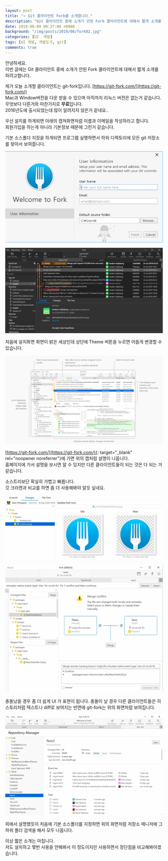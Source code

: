```yaml
---
layout: post
title: "⭐️ Git 클라이언트 Fork를 소개합니다."
description: "Git 클라이언트 중에 소개가 안된 Fork 클라이언트에 대해서 짧게 소개를 하려고합니다."
date: 2019-08-09 09:37:00 +0900
background: "/img/posts/2019/08/fork02.jpg"
categories: [UI  개발]
tags: [UI 개발, 개발도구, git]
comments: true
---
```


안녕하세요.  
이번 글에는 Git 클라이언트 중에 소개가 안된 Fork 클라이언트에 대해서 짧게 소개를 하려고합니다.

제가 오늘 소개할 클라이언트는 git-fork입니다. [https://git-fork.com/](https://git-fork.com/)  
Mac과 Window버전을 다운 받을 수 있으며 아직까지 리눅스 버전은 없는거 같습니다.  
무엇보다 다른거와 마찬가지로 **무료**입니다.  
2016년도에 출시되었는데 많이 알려지지 않은거 같네요..

우선 설치를 하게되면 아래의 캡쳐화면처럼 이름과 이메일을 작성하라고 합니다.  
회원가입을 하는게 아니라 기본정보 때문에 그런거 같습니다.  

기본 소스폴더 지정을 하게되면 프로그램 실행하면서 하위 디렉토리에 모든 git 저장소를 찾아서 보여줍니다.

![git-fork 클라이언트 설치 화면 갈무리](/img/posts/2019/08/Fork01-1.png)

![git-fork 어두운 테마 화면 갈무리](/img/posts/2019/08/Fork02-1.jpg)

처음에 설치화면 화면이 밝은 세상인데 상단에 Theme 버튼을 누르면 어둡게 변경할 수 있습니다.

![git-fork 홈페이지 화면설명 갈무리 한것입니다.](/img/posts/2019/08/Fork02.png)

[https://git-fork.com/](https://git-fork.com/){: target="_blank" rel="noopener noreferrer"}에 가면 위의 캡처럼 설명이 나옵니다.  
홈페이지에 가서 설명을 보시면 알 수 있지만 다른 클라이언트들이 되는 것은 다 되는 거같습니다.  

소스트리보단 확실히 가볍고 빠릅니다.  
깃 크라켄과 비교를 하면 좀 더 사용해봐야 알듯 싶네요.

![이미지도 버전관리가 됩니다.](/img/posts/2019/08/ImageDiffWin.jpg)

![git-fork 홈페이지 갈무리](/img/posts/2019/08/MergeConflictWin1.jpg)

충돌났을 경우 좀 더 쉽게 UI 가 표현이 됩니다.
충돌이 날 경우 다른 클라이언트들은 히스토리처럼 텍스트나 diff로 보여지는 반면에 git-fork는 위의 화면처럼 보여집니다.

![](/img/posts/2019/08/RepositoryManagerWin.jpg)

위에서 설명했듯이 처음에 기본 소스폴더를 지정하면 위의 화면처럼 저장소 매니저에 그 하위 폴더 검색을 해서 모두 나옵니다.

이상 짧은 소개는 마칩니다.  
저도 설치하고 몇번 사용을 안해봐서 이 정도이지만 사용하면서 장단점을 비교해봐야겠습니다.